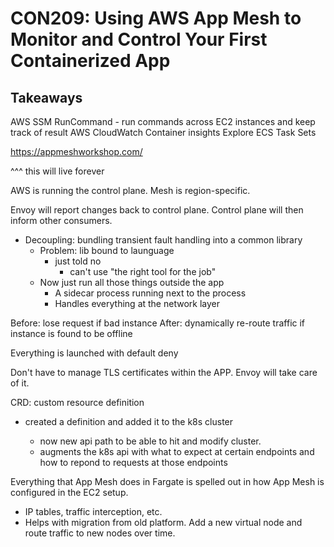 # CON209: Using AWS App Mesh to Monitor and Control Your First Containerized App

## Takeaways

AWS SSM RunCommand - run commands across EC2 instances and keep track of result
AWS CloudWatch Container insights
Explore ECS Task Sets

https://appmeshworkshop.com/

^^^ this will live forever

AWS is running the control plane. Mesh is region-specific.

Envoy will report changes back to control plane. Control plane will then inform other consumers.

- Decoupling: bundling transient fault handling into a common library
  - Problem: lib bound to launguage
    - just told no
      - can't use "the right tool for the job"
  - Now just run all those things outside the app
    - A sidecar process running next to the process
    - Handles everything at the network layer

Before: lose request if bad instance
After: dynamically re-route traffic if instance is found to be offline

Everything is launched with default deny

Don't have to manage TLS certificates within the APP. Envoy will take care of it.

CRD: custom resource definition

- created a definition and added it to the k8s cluster

  - now new api path to be able to hit and modify cluster.
  - augments the k8s api with what to expect at certain endpoints and how to repond to requests at those endpoints

Everything that App Mesh does in Fargate is spelled out in how App Mesh is configured in the EC2 setup.

- IP tables, traffic interception, etc.
- Helps with migration from old platform. Add a new virtual node and route traffic to new nodes over time.
